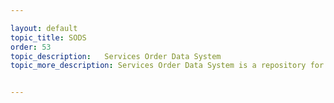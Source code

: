 ```yaml
---

layout: default
topic_title: SODS
order: 53
topic_description:   Services Order Data System
topic_more_description: Services Order Data System is a repository for Order information for all the Services or Customer Care applications to use. It’s a Global Application which currently gets a feed from OCI for APJ , EMEA and US Consumer and for DAO it pulls the data from DOMS. This is the main repository and supplier of Order information for Customer Care applications like Delta etc. It also participates in business processes like triggering the Events to SDR for Asset and Entitlement Creation.


---
```

